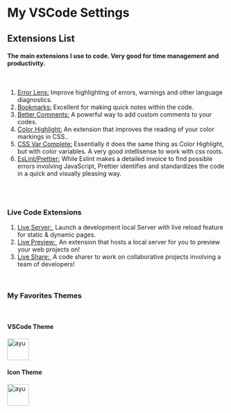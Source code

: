 # My VSCode Settings

## Extensions List

#### The main extensions I use to code. Very good for time management and productivity.

<br/>

1. <a href="https://github.com/usernamehw/vscode-error-lens" target="_blank">Error Lens:</a>&nbsp;Improve highlighting of errors, warnings and other language diagnostics.
2. <a href="https://github.com/topics/bookmarks" target="_blank">Bookmarks:</a>&nbsp;Excellent for making quick notes within the code.
3. <a href="https://github.com/aaron-bond/better-comments" target="_blank">Better Comments:</a>&nbsp;A powerful way to add custom comments to your codes.
4. <a href="https://github.com/topics/color-highlight" target="_blank">Color Highlight:</a>&nbsp;An extension that improves the reading of your color markings in CSS..
5.  <a href="https://github.com/willofindie/vscode-cssvar" target="_blank">CSS Var Complete:</a>&nbsp;Essentially it does the same thing as Color Highlight, but with color variables. A very good intellisense to work with css roots.
6. <a href="https://github.com/prettier/eslint-plugin-prettier" target="_blank">EsLint/Prettier:</a>&nbsp;While Eslint makes a detailed invoice to find possible errors involving JavaScript, Prettier identifies and standardizes the code in a quick and visually pleasing way.

<br/>
<br/>

### Live Code Extensions
1. <a href="https://github.com/ritwickdey/vscode-live-server" target="_blank">Live Server: </a>&nbsp;Launch a development local Server with live reload feature for static & dynamic pages.
2. <a href="https://github.com/microsoft/vscode-livepreview" target="_blank">Live Preview: </a>&nbsp;An extension that hosts a local server for you to preview your web projects on!
3. <a href="https://github.com/microsoft/live-share" target="_blank">Live Share: </a>&nbsp;A code sharer to work on collaborative projects involving a team of developers!

<br/>

### My Favorites Themes

<br/>

#### VSCode Theme
<a href="https://github.com/ayu-theme"> <img style="width: 50px" src="https://avatars.githubusercontent.com/u/22821360?s=200&v=4" alt="ayu"></a>

#### Icon Theme
<a href="https://github.com/ayu-theme"> <img style="width: 50px" src="https://avatars.githubusercontent.com/u/22821360?s=200&v=4" alt="ayu"></a>
